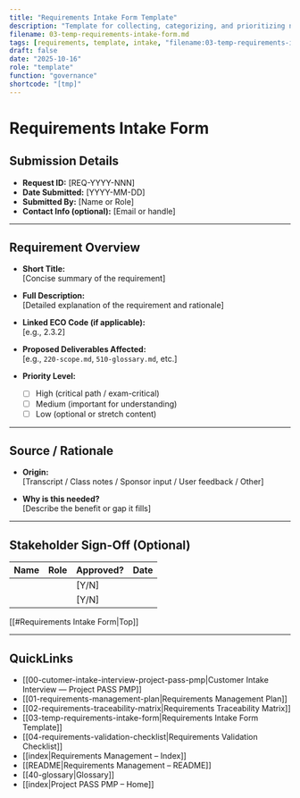 ```yaml
---
title: "Requirements Intake Form Template"
description: "Template for collecting, categorizing, and prioritizing new or modified project requirements."
filename: 03-temp-requirements-intake-form.md
tags: [requirements, template, intake, "filename:03-temp-requirements-intake-form.md"]
draft: false
date: "2025-10-16"
role: "template"
function: "governance"
shortcode: "[tmp]"
---
```



# Requirements Intake Form

## Submission Details

- **Request ID:** [REQ-YYYY-NNN]  
- **Date Submitted:** [YYYY-MM-DD]  
- **Submitted By:** [Name or Role]  
- **Contact Info (optional):** [Email or handle]  

---

## Requirement Overview

- **Short Title:**  
  [Concise summary of the requirement]

- **Full Description:**  
  [Detailed explanation of the requirement and rationale]

- **Linked ECO Code (if applicable):**  
  [e.g., 2.3.2]

- **Proposed Deliverables Affected:**  
  [e.g., `220-scope.md`, `510-glossary.md`, etc.]

- **Priority Level:**  
  - [ ] High (critical path / exam-critical)  
  - [ ] Medium (important for understanding)  
  - [ ] Low (optional or stretch content)

---

## Source / Rationale

- **Origin:**  
  [Transcript / Class notes / Sponsor input / User feedback / Other]

- **Why is this needed?**  
  [Describe the benefit or gap it fills]

---

## Stakeholder Sign-Off (Optional)

| Name         | Role             | Approved? | Date       |
|--------------|------------------|-----------|------------|
|              |                  | [Y/N]     |            |
|              |                  | [Y/N]     |            |

[[#Requirements Intake Form|Top]]

---

## QuickLinks
- [[00-cutomer-intake-interview-project-pass-pmp|Customer Intake Interview — Project PASS PMP]]
- [[01-requirements-management-plan|Requirements Management Plan]]
- [[02-requirements-traceability-matrix|Requirements Traceability Matrix]]
- [[03-temp-requirements-intake-form|Requirements Intake Form Template]]
- [[04-requirements-validation-checklist|Requirements Validation Checklist]]
- [[index|Requirements Management – Index]]
- [[README|Requirements Management – README]]
- [[40-glossary|Glossary]]
- [[index|Project PASS PMP – Home]]
